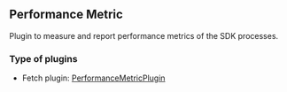 ## Performance Metric

Plugin to measure and report performance metrics of the SDK processes.

### Type of plugins

- Fetch plugin: [PerformanceMetricPlugin](./perf-metric-fetch.ts)
